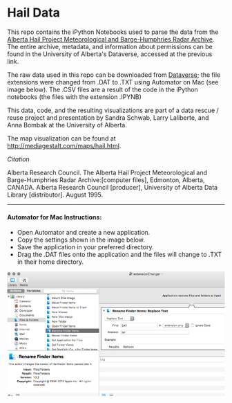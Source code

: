 # Hail Data

This repo contains the iPython Notebooks used to parse the data from the [Alberta Hail Project Meteorological and Barge-Humphries Radar Archive](https://dataverse.library.ualberta.ca/dvn/dv/hail_data). The entire archive, metadata, and information about permissions can be found in the University of Alberta's Dataverse, accessed at the previous link.

The raw data used in this repo can be downloaded from [Dataverse](https://dataverse.library.ualberta.ca/dvn/dv/hail_data); the file extensions were changed from .DAT to .TXT using Automator on Mac (see image below). The .CSV files are a result of the code in the iPython notebooks (the files with the extension .IPYNB)

This data, code, and the resulting visualizations are part of a data rescue / reuse project and presentation by Sandra Schwab, Larry Laliberte, and Anna Bombak at the University of Alberta.

The map visualization can be found at http://mediagestalt.com/maps/hail.html.

_Citation_

Alberta Research Council. The Alberta Hail Project Meteorological and Barge-Humphries Radar Archive:[computer files], Edmonton, Alberta, CANADA. Alberta Research Council [producer], University of Alberta Data Library [distributor]. August 1995.


--------
#### Automator for Mac Instructions:
- Open Automator and create a new application. 
- Copy the settings shown in the image below.
- Save the application in your preferred directory.
- Drag the .DAT files onto the application and the files will change to .TXT in their home directory.

![Automator Application](https://github.com/mediagestalt/Hail/blob/master/extensionChanger.png)
